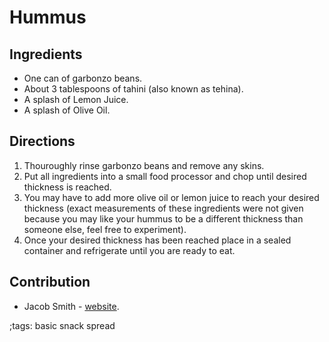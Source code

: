 # Hummus

## Ingredients

- One can of garbonzo beans.
- About 3 tablespoons of tahini (also known as tehina).
- A splash of Lemon Juice.
- A splash of Olive Oil.

## Directions

1. Thouroughly rinse garbonzo beans and remove any skins.
2. Put all ingredients into a small food processor and chop until desired
   thickness is reached.
3. You may have to add more olive oil or lemon juice to reach your desired
   thickness (exact measurements of these ingredients were not given because you
   may like your hummus to be a different thickness than someone else, feel free
   to experiment).
4. Once your desired thickness has been reached place in a sealed container and
   refrigerate until you are ready to eat.

## Contribution

- Jacob Smith - [website](https://jacobwsmith.xyz).

;tags: basic snack spread

